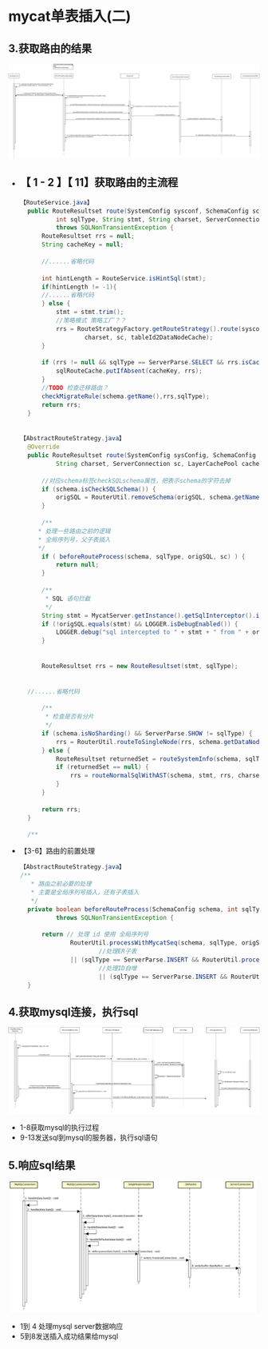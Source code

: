 # mycat单表插入(二)

## 3.获取路由的结果

![mycat单表插入-Page-3](mycat%E6%BA%90%E7%A0%81%E5%88%86%E6%9E%90-%E5%8D%95%E8%A1%A8%E6%8F%92%E5%85%A5%EF%BC%88%E4%BA%8C%EF%BC%89/mycat%E5%8D%95%E8%A1%A8%E6%8F%92%E5%85%A5-Page-3.png)

- ## 【 1 - 2 】【 11】获取路由的主流程

  ```java
  【RouteService.java】
  	public RouteResultset route(SystemConfig sysconf, SchemaConfig schema,
  			int sqlType, String stmt, String charset, ServerConnection sc)
  			throws SQLNonTransientException {
  		RouteResultset rrs = null;
  		String cacheKey = null;
  
  		//......省略代码
      
  		int hintLength = RouteService.isHintSql(stmt);
  		if(hintLength != -1){
  		//......省略代码
  		} else {
  			stmt = stmt.trim();
  			//策略模式 策略工厂？？
  			rrs = RouteStrategyFactory.getRouteStrategy().route(sysconf, schema, sqlType, stmt,
  					charset, sc, tableId2DataNodeCache);
  		}
  
  		if (rrs != null && sqlType == ServerParse.SELECT && rrs.isCacheAble()) {
  			sqlRouteCache.putIfAbsent(cacheKey, rrs);
  		}
  		//TODO 检查迁移路由？
  		checkMigrateRule(schema.getName(),rrs,sqlType);
  		return rrs;
  	}    
  
  
  【AbstractRouteStrategy.java】
  	@Override
  	public RouteResultset route(SystemConfig sysConfig, SchemaConfig schema, int sqlType, String origSQL,
  			String charset, ServerConnection sc, LayerCachePool cachePool) throws SQLNonTransientException {
  
  		//对应schema标签checkSQLschema属性，把表示schema的字符去掉
  		if (schema.isCheckSQLSchema()) {
  			origSQL = RouterUtil.removeSchema(origSQL, schema.getName());
  		}
  
  		/**
       * 处理一些路由之前的逻辑
       * 全局序列号，父子表插入
       */
  		if ( beforeRouteProcess(schema, sqlType, origSQL, sc) ) {
  			return null;
  		}
  
  		/**
  		 * SQL 语句拦截
  		 */
  		String stmt = MycatServer.getInstance().getSqlInterceptor().interceptSQL(origSQL, sqlType);
  		if (!origSQL.equals(stmt) && LOGGER.isDebugEnabled()) {
  			LOGGER.debug("sql intercepted to " + stmt + " from " + origSQL);
  		}
  
  
  		RouteResultset rrs = new RouteResultset(stmt, sqlType);
  
  
  	//......省略代码
      
  		/**
  		 * 检查是否有分片
  		 */
  		if (schema.isNoSharding() && ServerParse.SHOW != sqlType) {
  			rrs = RouterUtil.routeToSingleNode(rrs, schema.getDataNode(), stmt);
  		} else {
  			RouteResultset returnedSet = routeSystemInfo(schema, sqlType, stmt, rrs);
  			if (returnedSet == null) {
  				rrs = routeNormalSqlWithAST(schema, stmt, rrs, charset, cachePool,sqlType,sc);
  			}
  		}
  
  		return rrs;
  	}
  
  	/**    
  ```

- 【3-6】路由的前置处理

  ```java
  【AbstractRouteStrategy.java】
  /**
  	 * 路由之前必要的处理
  	 * 主要是全局序列号插入，还有子表插入
  	 */
  	private boolean beforeRouteProcess(SchemaConfig schema, int sqlType, String origSQL, ServerConnection sc)
  			throws SQLNonTransientException {
  		
  		return // 处理 id 使用 全局序列号
  				RouterUtil.processWithMycatSeq(schema, sqlType, origSQL, sc)
  						//处理ER子表
  				|| (sqlType == ServerParse.INSERT && RouterUtil.processERChildTable(schema, origSQL, sc))
  						//处理ID自增
  						|| (sqlType == ServerParse.INSERT && RouterUtil.processInsert(schema, sqlType, origSQL, sc));
  	}
  ```

## 4.获取mysql连接，执行sql

![mycat单表插入-Page-4](mycat%E6%BA%90%E7%A0%81%E5%88%86%E6%9E%90-%E5%8D%95%E8%A1%A8%E6%8F%92%E5%85%A5%EF%BC%88%E4%BA%8C%EF%BC%89/mycat%E5%8D%95%E8%A1%A8%E6%8F%92%E5%85%A5-Page-4.png)

- 1-8获取mysql的执行过程
- 9-13发送sql到mysql的服务器，执行sql语句

## 5.响应sql结果

![image-20200409211559659](mycat%E6%BA%90%E7%A0%81%E5%88%86%E6%9E%90-%E5%8D%95%E8%A1%A8%E6%8F%92%E5%85%A5%EF%BC%88%E4%BA%8C%EF%BC%89/image-20200409211559659.png)

- 1到 4 处理mysql server数据响应
- 5到8发送插入成功结果给mysql